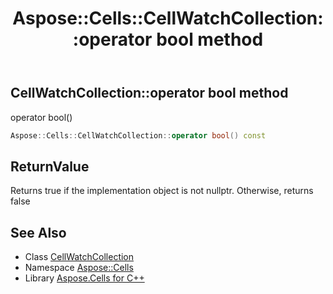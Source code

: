 ﻿---
title: Aspose::Cells::CellWatchCollection::operator bool method
linktitle: operator bool
second_title: Aspose.Cells for C++ API Reference
description: 'Aspose::Cells::CellWatchCollection::operator bool method. operator bool() in C++.'
type: docs
weight: 400
url: /cpp/aspose.cells/cellwatchcollection/operator_bool/
---
## CellWatchCollection::operator bool method


operator bool()

```cpp
Aspose::Cells::CellWatchCollection::operator bool() const
```


## ReturnValue

Returns true if the implementation object is not nullptr. Otherwise, returns false

## See Also

* Class [CellWatchCollection](../)
* Namespace [Aspose::Cells](../../)
* Library [Aspose.Cells for C++](../../../)
